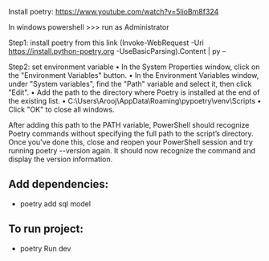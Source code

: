 Install poetry: https://www.youtube.com/watch?v=5lioBm8f324

 In windows powershell >>> run as Administrator 
 
Step1: install poetry from this link 
(Invoke-WebRequest -Uri https://install.python-poetry.org -UseBasicParsing).Content | py –

Step2: set environment variable
•	In the System Properties window, click on the "Environment Variables" button.
•	In the Environment Variables window, under "System variables", find the "Path" variable and select it, then click "Edit".
•	Add the path to the directory where Poetry is installed at the end of the existing list.
•	C:\Users\Arooj\AppData\Roaming\pypoetry\venv\Scripts
•	Click "OK" to close all windows.

After adding this path to the PATH variable, PowerShell should recognize Poetry commands without specifying the full path to the script’s directory.
Once you've done this, close and reopen your PowerShell session and try running poetry --version again. It should now recognize the command and display the version information.

## Add dependencies:
- poetry add sql model

## To run project:
- poetry Run dev








